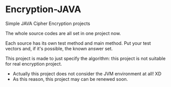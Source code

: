 # Encryption-JAVA
Simple JAVA Cipher Encryption projects

The whole source codes are all set in one project now.

Each source has its own test method and main method.
Put your test vectors and, if it's possible, the known answer set.

This project is made to just specify the algorithm: this project is not suitable for real encryption project.
  - Actually this project does not consider the JVM environment at all! XD
  - As this reason, this project may can be renewed soon.
